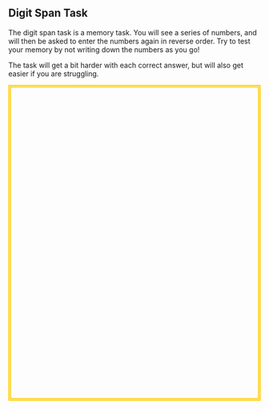 
## Digit Span Task

The digit span task is a memory task. You will see a series of numbers, and will then be asked to enter the numbers again in reverse order. Try to test your memory by not writing down the numbers as you go!

The task will get a bit harder with each correct answer, but will also get easier if you are struggling.

<html>
<head>
  <title>Digit Span</title>
  <script src = "https://ajax.googleapis.com/ajax/libs/jquery/1.11.1/jquery.min.js"></script>
  <script src = "assets/jsPsych-master-6.1/jspsych.js"></script>
  <script src = "assets/jsPsych-master-6.1/plugins/jspsych-instructions.js"></script>
  <script src = "assets/jsPsych-master-6.1/plugins/jspsych-html-keyboard-response.js"></script>
  <script src = "assets/jsPsych-master-6.1/plugins/jspsych-html-button-response.js"></script>
  <script src = "assets/jsPsych-master-6.1/plugins/jspsych-call-function.js"></script>
  <script src = "assets/jsPsych-master-6.1/plugins/jspsych-external-html.js"></script>
  <script src = "assets/jsPsych-master-6.1/plugins/edited/jspsych-multi-html-no-response.js"></script>
  <script src = "assets/jsPsych-master-6.1/plugins/edited/jspsych-html-button-multi-response.js"></script>
  <link href="assets/jsPsych-master-6.1/css/jspsych.css" rel="stylesheet" type="text/css">

  <script src = "assets/tasks/digit_span.js"></script>
</head>

<body>
<div id="jspsych-display" style=" height: 600px; border: 5px double #ffcc00; padding: 10px;">
</div>

</body>

<script>

/************* Timeline *************/
var timeline = [];
var browser_interactions = [];

//Define the experiment timeline
// Digit Span
timeline = timeline.concat(
  DS_timeline,
);

/************ Extra information for Data **************/

/* Unique ID for each participant */
// returns random number between 0 and 99999999
var unique_number = Math.floor(Math.random() * 100000000);

/* Time and Date */
// Returns the date and time task was started
var date_completed = new Date();
var dd = date_completed.getDate();
var mm = date_completed.getMonth()+1; //January is 0!
var yyyy = date_completed.getFullYear();
var hour = date_completed.getHours();
var min = date_completed.getMinutes();
var secs = date_completed.getSeconds();

if(dd<10) { dd='0'+dd }
if(mm<10) { mm='0'+mm }
if(hour<10) {hour = '0'+hour}
if(min<10) { min='0'+min}
if(secs<10) {secs='0'+secs}

date_completed = dd+'/'+mm+'/'+yyyy;
var time_completed = hour + ":" + min + ":" + secs;

// Adds this info to the data
jsPsych.data.addProperties({
  date_completed: date_completed,
  time_completed: time_completed,
  unique_ID: unique_number
});

// Interaction data
// Things like clicks away from the window etc.
// Can be useful to track attention to the task
var log_interactions = {
  type: "call-function",
  func: function() {
    var interaction_data = jsPsych.data.getInteractionData();
    jsPsych.data.addProperties({browser_interactions: interaction_data.json()})
  }
}
// Push these at the end of the experiment
timeline.push(log_interactions);
jsPsych.init({
  timeline: timeline,
  display_element: "jspsych-display"
})

</script>

</html>
